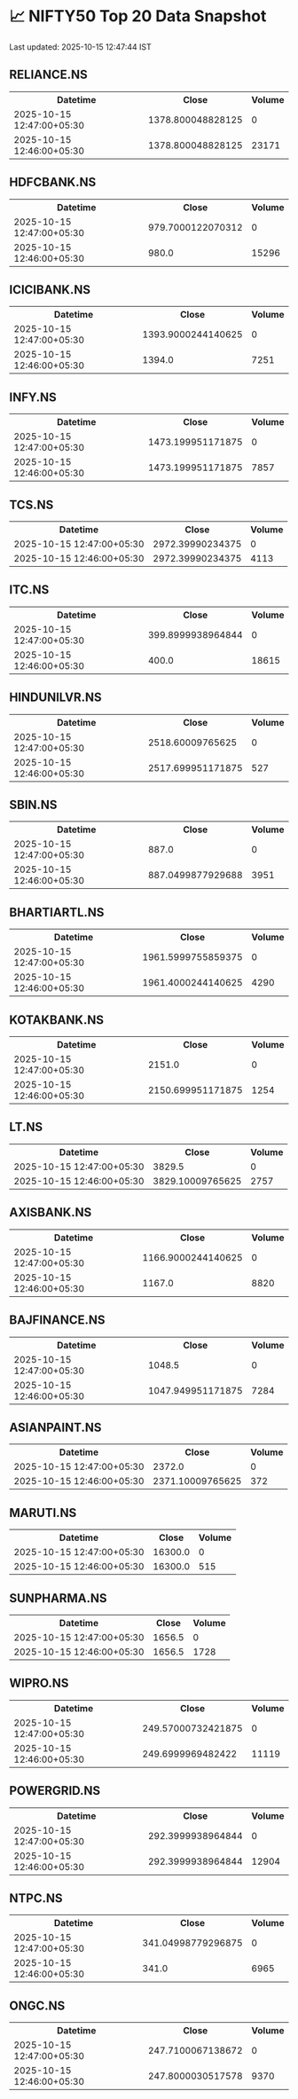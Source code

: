 # 📈 NIFTY50 Top 20 Data Snapshot

Last updated: 2025-10-15 12:47:44 IST

## RELIANCE.NS

<table>
  <tr><th>Datetime</th><th>Close</th><th>Volume</th></tr>
  <tr><td>2025-10-15 12:47:00+05:30</td><td>1378.800048828125</td><td>0</td></tr>
  <tr><td>2025-10-15 12:46:00+05:30</td><td>1378.800048828125</td><td>23171</td></tr>
</table>

## HDFCBANK.NS

<table>
  <tr><th>Datetime</th><th>Close</th><th>Volume</th></tr>
  <tr><td>2025-10-15 12:47:00+05:30</td><td>979.7000122070312</td><td>0</td></tr>
  <tr><td>2025-10-15 12:46:00+05:30</td><td>980.0</td><td>15296</td></tr>
</table>

## ICICIBANK.NS

<table>
  <tr><th>Datetime</th><th>Close</th><th>Volume</th></tr>
  <tr><td>2025-10-15 12:47:00+05:30</td><td>1393.9000244140625</td><td>0</td></tr>
  <tr><td>2025-10-15 12:46:00+05:30</td><td>1394.0</td><td>7251</td></tr>
</table>

## INFY.NS

<table>
  <tr><th>Datetime</th><th>Close</th><th>Volume</th></tr>
  <tr><td>2025-10-15 12:47:00+05:30</td><td>1473.199951171875</td><td>0</td></tr>
  <tr><td>2025-10-15 12:46:00+05:30</td><td>1473.199951171875</td><td>7857</td></tr>
</table>

## TCS.NS

<table>
  <tr><th>Datetime</th><th>Close</th><th>Volume</th></tr>
  <tr><td>2025-10-15 12:47:00+05:30</td><td>2972.39990234375</td><td>0</td></tr>
  <tr><td>2025-10-15 12:46:00+05:30</td><td>2972.39990234375</td><td>4113</td></tr>
</table>

## ITC.NS

<table>
  <tr><th>Datetime</th><th>Close</th><th>Volume</th></tr>
  <tr><td>2025-10-15 12:47:00+05:30</td><td>399.8999938964844</td><td>0</td></tr>
  <tr><td>2025-10-15 12:46:00+05:30</td><td>400.0</td><td>18615</td></tr>
</table>

## HINDUNILVR.NS

<table>
  <tr><th>Datetime</th><th>Close</th><th>Volume</th></tr>
  <tr><td>2025-10-15 12:47:00+05:30</td><td>2518.60009765625</td><td>0</td></tr>
  <tr><td>2025-10-15 12:46:00+05:30</td><td>2517.699951171875</td><td>527</td></tr>
</table>

## SBIN.NS

<table>
  <tr><th>Datetime</th><th>Close</th><th>Volume</th></tr>
  <tr><td>2025-10-15 12:47:00+05:30</td><td>887.0</td><td>0</td></tr>
  <tr><td>2025-10-15 12:46:00+05:30</td><td>887.0499877929688</td><td>3951</td></tr>
</table>

## BHARTIARTL.NS

<table>
  <tr><th>Datetime</th><th>Close</th><th>Volume</th></tr>
  <tr><td>2025-10-15 12:47:00+05:30</td><td>1961.5999755859375</td><td>0</td></tr>
  <tr><td>2025-10-15 12:46:00+05:30</td><td>1961.4000244140625</td><td>4290</td></tr>
</table>

## KOTAKBANK.NS

<table>
  <tr><th>Datetime</th><th>Close</th><th>Volume</th></tr>
  <tr><td>2025-10-15 12:47:00+05:30</td><td>2151.0</td><td>0</td></tr>
  <tr><td>2025-10-15 12:46:00+05:30</td><td>2150.699951171875</td><td>1254</td></tr>
</table>

## LT.NS

<table>
  <tr><th>Datetime</th><th>Close</th><th>Volume</th></tr>
  <tr><td>2025-10-15 12:47:00+05:30</td><td>3829.5</td><td>0</td></tr>
  <tr><td>2025-10-15 12:46:00+05:30</td><td>3829.10009765625</td><td>2757</td></tr>
</table>

## AXISBANK.NS

<table>
  <tr><th>Datetime</th><th>Close</th><th>Volume</th></tr>
  <tr><td>2025-10-15 12:47:00+05:30</td><td>1166.9000244140625</td><td>0</td></tr>
  <tr><td>2025-10-15 12:46:00+05:30</td><td>1167.0</td><td>8820</td></tr>
</table>

## BAJFINANCE.NS

<table>
  <tr><th>Datetime</th><th>Close</th><th>Volume</th></tr>
  <tr><td>2025-10-15 12:47:00+05:30</td><td>1048.5</td><td>0</td></tr>
  <tr><td>2025-10-15 12:46:00+05:30</td><td>1047.949951171875</td><td>7284</td></tr>
</table>

## ASIANPAINT.NS

<table>
  <tr><th>Datetime</th><th>Close</th><th>Volume</th></tr>
  <tr><td>2025-10-15 12:47:00+05:30</td><td>2372.0</td><td>0</td></tr>
  <tr><td>2025-10-15 12:46:00+05:30</td><td>2371.10009765625</td><td>372</td></tr>
</table>

## MARUTI.NS

<table>
  <tr><th>Datetime</th><th>Close</th><th>Volume</th></tr>
  <tr><td>2025-10-15 12:47:00+05:30</td><td>16300.0</td><td>0</td></tr>
  <tr><td>2025-10-15 12:46:00+05:30</td><td>16300.0</td><td>515</td></tr>
</table>

## SUNPHARMA.NS

<table>
  <tr><th>Datetime</th><th>Close</th><th>Volume</th></tr>
  <tr><td>2025-10-15 12:47:00+05:30</td><td>1656.5</td><td>0</td></tr>
  <tr><td>2025-10-15 12:46:00+05:30</td><td>1656.5</td><td>1728</td></tr>
</table>

## WIPRO.NS

<table>
  <tr><th>Datetime</th><th>Close</th><th>Volume</th></tr>
  <tr><td>2025-10-15 12:47:00+05:30</td><td>249.57000732421875</td><td>0</td></tr>
  <tr><td>2025-10-15 12:46:00+05:30</td><td>249.6999969482422</td><td>11119</td></tr>
</table>

## POWERGRID.NS

<table>
  <tr><th>Datetime</th><th>Close</th><th>Volume</th></tr>
  <tr><td>2025-10-15 12:47:00+05:30</td><td>292.3999938964844</td><td>0</td></tr>
  <tr><td>2025-10-15 12:46:00+05:30</td><td>292.3999938964844</td><td>12904</td></tr>
</table>

## NTPC.NS

<table>
  <tr><th>Datetime</th><th>Close</th><th>Volume</th></tr>
  <tr><td>2025-10-15 12:47:00+05:30</td><td>341.04998779296875</td><td>0</td></tr>
  <tr><td>2025-10-15 12:46:00+05:30</td><td>341.0</td><td>6965</td></tr>
</table>

## ONGC.NS

<table>
  <tr><th>Datetime</th><th>Close</th><th>Volume</th></tr>
  <tr><td>2025-10-15 12:47:00+05:30</td><td>247.7100067138672</td><td>0</td></tr>
  <tr><td>2025-10-15 12:46:00+05:30</td><td>247.8000030517578</td><td>9370</td></tr>
</table>

